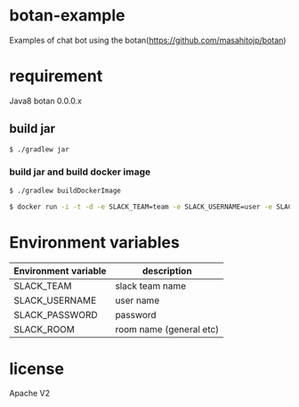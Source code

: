 # botan-example

Examples of chat bot using the botan(https://github.com/masahitojp/botan)

# requirement

Java8
botan 0.0.0.x


## build jar

~~~sh
$ ./gradlew jar
~~~

### build jar and build docker image

~~~sh
$ ./gradlew buildDockerImage
~~~

~~~sh
$ docker run -i -t -d -e SLACK_TEAM=team -e SLACK_USERNAME=user -e SLACK_PASSWORD=password -e SLACK_ROOM=room masahitojp/botan-example:latest 
~~~


# Environment variables

|Environment variable|description|
|--------------|---------|
|SLACK_TEAM    |slack team name|
|SLACK_USERNAME|user name      |
|SLACK_PASSWORD|password       |
|SLACK_ROOM| room name (general etc)|

# license

Apache V2